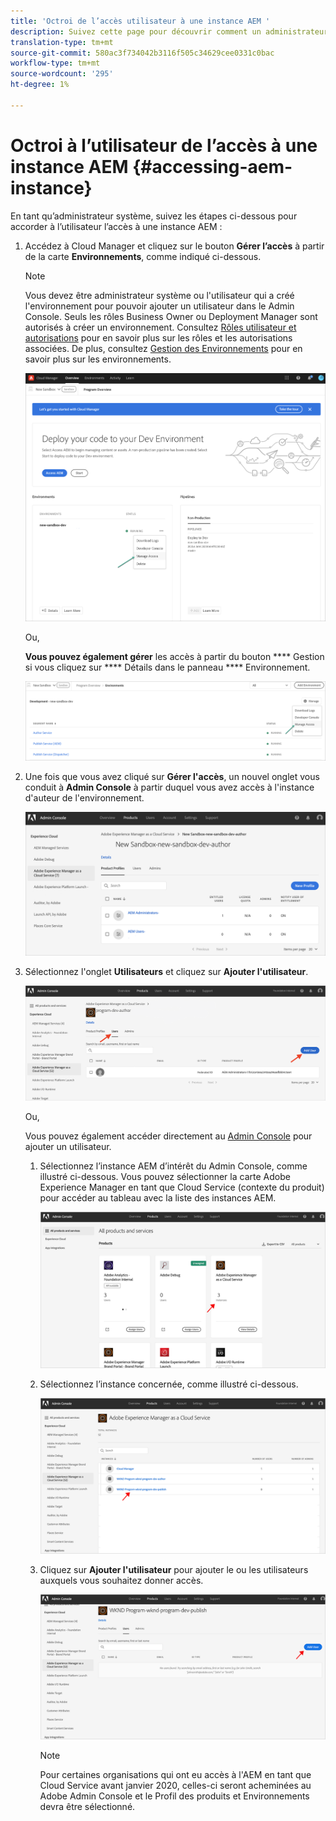 ```yaml
---
title: 'Octroi de l’accès utilisateur à une instance AEM '
description: Suivez cette page pour découvrir comment un administrateur système octroie à l'utilisateur l'accès à une instance AEM
translation-type: tm+mt
source-git-commit: 580ac3f734042b3116f505c34629cee0331c0bac
workflow-type: tm+mt
source-wordcount: '295'
ht-degree: 1%

---
```



# Octroi à l’utilisateur de l’accès à une instance AEM {#accessing-aem-instance}

En tant qu’administrateur système, suivez les étapes ci-dessous pour accorder à l’utilisateur l’accès à une instance AEM :

1. Accédez à Cloud Manager et cliquez sur le bouton **Gérer l’accès** à partir de la carte **Environnements**, comme indiqué ci-dessous.

   >[!NOTE]
   >Vous devez être administrateur système ou l&#39;utilisateur qui a créé l&#39;environnement pour pouvoir ajouter un utilisateur dans le Admin Console. Seuls les rôles Business Owner ou Deployment Manager sont autorisés à créer un environnement. Consultez [Rôles utilisateur et autorisations](/help/onboarding/what-is-required/user-roles-permissions.md) pour en savoir plus sur les rôles et les autorisations associées. De plus, consultez [Gestion des Environnements](/help/implementing/cloud-manager/manage-environments.md) pour en savoir plus sur les environnements.

   ![](/help/onboarding/getting-access-to-aem-in-cloud/assets/sys-admin6.png)

   Ou,

   **Vous pouvez également gérer** les accès à partir du bouton  **** Gestion si vous cliquez sur  **** Détails dans le panneau  **** Environnement.

   ![](/help/onboarding/getting-access-to-aem-in-cloud/assets/sys-admin4.png)


1. Une fois que vous avez cliqué sur **Gérer l&#39;accès**, un nouvel onglet vous conduit à **Admin Console** à partir duquel vous avez accès à l&#39;instance d&#39;auteur de l&#39;environnement.

   ![](/help/onboarding/getting-access-to-aem-in-cloud/assets/sys-admin-2.png)

1. Sélectionnez l&#39;onglet **Utilisateurs** et cliquez sur **Ajouter l&#39;utilisateur**.

   ![](/help/onboarding/what-is-required/assets/admin-console-5.png)



   Ou,

   Vous pouvez également accéder directement au [Admin Console](https://adminconsole.adobe.com) pour ajouter un utilisateur.

   1. Sélectionnez l’instance AEM d’intérêt du Admin Console, comme illustré ci-dessous. Vous pouvez sélectionner la carte Adobe Experience Manager en tant que Cloud Service (contexte du produit) pour accéder au tableau avec la liste des instances AEM.

      ![](/help/onboarding/what-is-required/assets/admin-console-6.png)

   1. Sélectionnez l’instance concernée, comme illustré ci-dessous.

      ![](/help/onboarding/what-is-required/assets/admin-console-7.png)


   1. Cliquez sur **Ajouter l&#39;utilisateur** pour ajouter le ou les utilisateurs auxquels vous souhaitez donner accès.

      ![](/help/onboarding/what-is-required/assets/admin-console-8.png)

      >[!NOTE]
      >Pour certaines organisations qui ont eu accès à l&#39;AEM en tant que Cloud Service avant janvier 2020, celles-ci seront acheminées au Adobe Admin Console et le Profil des produits et Environnements devra être sélectionné.

